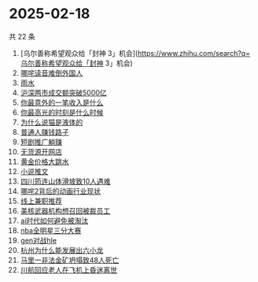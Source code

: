 # 2025-02-18

共 22 条

<!-- BEGIN ZHIHUSEARCH -->
<!-- 最后更新时间 Tue Feb 18 2025 20:40:07 GMT+0800 (China Standard Time) -->
1. [乌尔善称希望观众给「封神 3」机会](https://www.zhihu.com/search?q=乌尔善称希望观众给「封神 3」机会)
1. [哪咤读音难倒外国人](https://www.zhihu.com/search?q=哪咤读音难倒外国人)
1. [雨水](https://www.zhihu.com/search?q=雨水)
1. [沪深两市成交额突破5000亿](https://www.zhihu.com/search?q=沪深两市成交额突破5000亿)
1. [你最意外的一笔收入是什么](https://www.zhihu.com/search?q=你最意外的一笔收入是什么)
1. [你最高光的时刻是什么时候](https://www.zhihu.com/search?q=你最高光的时刻是什么时候)
1. [为什么说猫是液体的](https://www.zhihu.com/search?q=为什么说猫是液体的)
1. [普通人赚钱路子](https://www.zhihu.com/search?q=普通人赚钱路子)
1. [短剧推广躺赚](https://www.zhihu.com/search?q=短剧推广躺赚)
1. [无货源开网店](https://www.zhihu.com/search?q=无货源开网店)
1. [黄金价格大跳水](https://www.zhihu.com/search?q=黄金价格大跳水)
1. [小说推文](https://www.zhihu.com/search?q=小说推文)
1. [四川筠连山体滑坡致10人遇难](https://www.zhihu.com/search?q=四川筠连山体滑坡致10人遇难)
1. [哪咤2背后的动画行业现状](https://www.zhihu.com/search?q=哪咤2背后的动画行业现状)
1. [线上兼职推荐](https://www.zhihu.com/search?q=线上兼职推荐)
1. [美核武器机构想召回被裁员工](https://www.zhihu.com/search?q=美核武器机构想召回被裁员工)
1. [ai时代如何避免被淘汰](https://www.zhihu.com/search?q=ai时代如何避免被淘汰)
1. [nba全明星三分大赛](https://www.zhihu.com/search?q=nba全明星三分大赛)
1. [gen对战hle](https://www.zhihu.com/search?q=gen对战hle)
1. [杭州为什么能发展出六小龙](https://www.zhihu.com/search?q=杭州为什么能发展出六小龙)
1. [马里一非法金矿坍塌致48人死亡](https://www.zhihu.com/search?q=马里一非法金矿坍塌致48人死亡)
1. [川航回应老人在飞机上昏迷离世](https://www.zhihu.com/search?q=川航回应老人在飞机上昏迷离世)
<!-- END ZHIHUSEARCH -->
